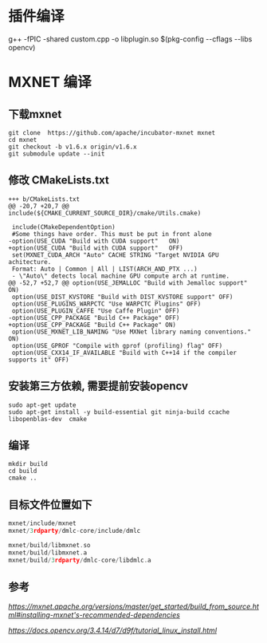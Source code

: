 
# 插件编译

g++ -fPIC -shared custom.cpp -o libplugin.so $(pkg-config --cflags --libs opencv)


# MXNET 编译

## 下载mxnet
```shell
git clone  https://github.com/apache/incubator-mxnet mxnet
cd mxnet
git checkout -b v1.6.x origin/v1.6.x
git submodule update --init
```

## 修改 CMakeLists.txt

```gitexclude
+++ b/CMakeLists.txt
@@ -20,7 +20,7 @@ include(${CMAKE_CURRENT_SOURCE_DIR}/cmake/Utils.cmake)
 
 include(CMakeDependentOption)
 #Some things have order. This must be put in front alone
-option(USE_CUDA "Build with CUDA support"   ON)
+option(USE_CUDA "Build with CUDA support"   OFF)
 set(MXNET_CUDA_ARCH "Auto" CACHE STRING "Target NVIDIA GPU achitecture.
 Format: Auto | Common | All | LIST(ARCH_AND_PTX ...)
 - \"Auto\" detects local machine GPU compute arch at runtime.
@@ -52,7 +52,7 @@ option(USE_JEMALLOC "Build with Jemalloc support"   ON)
 option(USE_DIST_KVSTORE "Build with DIST_KVSTORE support" OFF)
 option(USE_PLUGINS_WARPCTC "Use WARPCTC Plugins" OFF)
 option(USE_PLUGIN_CAFFE "Use Caffe Plugin" OFF)
-option(USE_CPP_PACKAGE "Build C++ Package" OFF)
+option(USE_CPP_PACKAGE "Build C++ Package" ON)
 option(USE_MXNET_LIB_NAMING "Use MXNet library naming conventions." ON)
 option(USE_GPROF "Compile with gprof (profiling) flag" OFF)
 option(USE_CXX14_IF_AVAILABLE "Build with C++14 if the compiler supports it" OFF)

```

## 安装第三方依赖, 需要提前安装opencv

```shell
sudo apt-get update
sudo apt-get install -y build-essential git ninja-build ccache libopenblas-dev  cmake

```

## 编译

```shell
mkdir build 
cd build
cmake ..
```

## 目标文件位置如下
```asm
mxnet/include/mxnet
mxnet/3rdparty/dmlc-core/include/dmlc

mxnet/build/libmxnet.so
mxnet/build/libmxnet.a
mxnet/build/3rdparty/dmlc-core/libdmlc.a
```


## 参考
*https://mxnet.apache.org/versions/master/get_started/build_from_source.html#installing-mxnet's-recommended-dependencies*

*https://docs.opencv.org/3.4.14/d7/d9f/tutorial_linux_install.html*